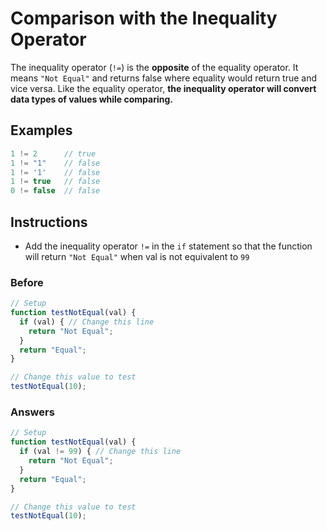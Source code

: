 # Comparison with the Inequality Operator

The inequality operator (`!=`) is the **opposite** of the equality operator.
It means `"Not Equal"` and returns false where equality would return
true and vice versa. Like the equality operator, **the inequality operator
will convert data types of values while comparing.**

## Examples

```javascript
1 != 2      // true
1 != "1"    // false
1 != '1'    // false
1 != true   // false
0 != false  // false
```

## Instructions

- Add the inequality operator `!=` in the `if` statement so that the
function will return `"Not Equal"` when val is not equivalent to `99`

### Before

```javascript
// Setup
function testNotEqual(val) {
  if (val) { // Change this line
    return "Not Equal";
  }
  return "Equal";
}

// Change this value to test
testNotEqual(10);
```

### Answers

```javascript
// Setup
function testNotEqual(val) {
  if (val != 99) { // Change this line
    return "Not Equal";
  }
  return "Equal";
}

// Change this value to test
testNotEqual(10);
```